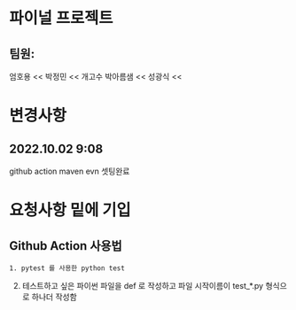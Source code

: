 # 파이널 프로젝트

## 팀원:
  엄호용 <<
  박정민 << 개고수
  박아름샘 << 
  성광식 <<


# 변경사항
## 2022.10.02 9:08 
  github action maven evn 셋팅완료

# 요청사항 밑에 기입 

## Github Action 사용법 
	
	1. pytest 를 사용한 python test
  2. 테스트하고 싶은 파이썬 파일을 def 로 작성하고 파일 시작이름이 test_*.py 형식으로 하나더 작성함
